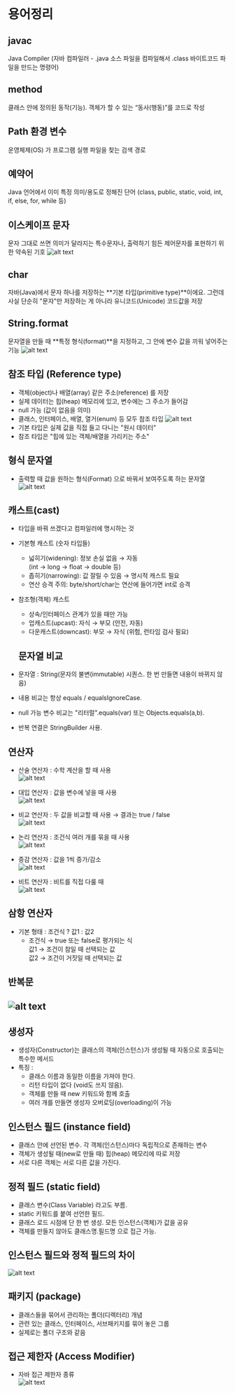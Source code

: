 # 용어정리
## javac 
 Java Compiler (자바 컴파일러 - .java 소스 파일을 컴파일해서 .class 바이트코드 파일을 만드는 명령어)

## method
클래스 안에 정의된 동작(기능). 객체가 할 수 있는 “동사(행동)”를 코드로 작성

## Path 환경 변수
운영체제(OS) 가 프로그램 실행 파일을 찾는 검색 경로

## 예약어
Java 언어에서 이미 특정 의미/용도로 정해진 단어 (class, public, static, void, int, if, else, for, while 등)

## 이스케이프 문자
문자 그대로 쓰면 의미가 달라지는 특수문자나, 출력하기 힘든 제어문자를 표현하기 위한 약속된 기호
![alt text](img/image-3.png)

## char
자바(Java)에서 문자 하나를 저장하는 **기본 타입(primitive type)**이에요. 그런데 사실 단순히 "문자"만 저장하는 게 아니라 유니코드(Unicode) 코드값을 저장

## String.format
문자열을 만들 때 **특정 형식(format)**을 지정하고, 그 안에 변수 값을 끼워 넣어주는 기능
![alt text](img/image-6.png)

## 참조 타입 (Reference type)
- 객체(object)나 배열(array) 같은 주소(reference) 를 저장
- 실제 데이터는 힙(heap) 메모리에 있고, 변수에는 그 주소가 들어감
- null 가능 (값이 없음을 의미)
- 클래스, 인터페이스, 배열, 열거(enum) 등 모두 참조 타입
![alt text](img/image-8.png)
- 기본 타입은 실제 값을 직접 들고 다니는 "원시 데이터"
- 참조 타입은 "힙에 있는 객체/배열을 가리키는 주소"

## 형식 문자열
- 출력할 때 값을 원하는 형식(Format) 으로 바꿔서 보여주도록 하는 문자열
![alt text](img/image-9.png)

## 캐스트(cast)
- 타입을 바꿔 쓰겠다고 컴파일러에 명시하는 것
- 기본형 캐스트 (숫자 타입들)
  - 넓히기(widening): 정보 손실 없음 → 자동  
    (int → long → float → double 등)
  - 좁히기(narrowing): 값 잘릴 수 있음 → 명시적 캐스트 필요
  - 연산 승격 주의: byte/short/char는 연산에 들어가면 int로 승격
- 참조형(객체) 캐스트
  - 상속/인터페이스 관계가 있을 때만 가능
  - 업캐스트(upcast): 자식 → 부모 (안전, 자동)
  - 다운캐스트(downcast): 부모 → 자식 (위험, 런타임 검사 필요)

  ## 문자열 비교
- 문자열 : String(문자의 불변(immutable) 시퀀스. 한 번 만들면 내용이 바뀌지 않음)
- 내용 비교는 항상 equals / equalsIgnoreCase.
- null 가능 변수 비교는 "리터럴".equals(var) 또는 Objects.equals(a,b).
- 반복 연결은 StringBuilder 사용.


## 연산자
- 산술 연산자 : 수학 계산을 할 때 사용  
![alt text](img/image-16.png)

- 대입 연산자 : 값을 변수에 넣을 때 사용  
![alt text](img/image-17.png)

- 비교 연산자 : 두 값을 비교할 때 사용 → 결과는 true / false  
![alt text](img/image-18.png)  

- 논리 연산자 : 조건식 여러 개를 묶을 때 사용  
![alt text](img/image-19.png)

- 증감 연산자 : 값을 1씩 증가/감소  
![alt text](img/image-20.png) 

- 비트 연산자 : 비트를 직접 다룰 때  
![alt text](img/image-21.png)

## 삼항 연산자  
- 기본 형태 : 조건식 ? 값1 : 값2  
  - 조건식 → true 또는 false로 평가되는 식  
    값1 → 조건이 참일 때 선택되는 값  
    값2 → 조건이 거짓일 때 선택되는 값

## 반복문
![alt text](img/image-25.png)  
------
## 생성자 
- 생성자(Constructor)는 클래스의 객체(인스턴스)가 생성될 때 자동으로 호출되는 특수한 메서드
- 특징 :
  - 클래스 이름과 동일한 이름을 가져야 한다.  
  - 리턴 타입이 없다 (void도 쓰지 않음).  
  - 객체를 만들 때 new 키워드와 함께 호출  
  - 여러 개를 만들면 생성자 오버로딩(overloading)이 가능

## 인스턴스 필드 (instance field)
- 클래스 안에 선언된 변수. 각 객체(인스턴스)마다 독립적으로 존재하는 변수
- 객체가 생성될 때(new로 만들 때) 힙(heap) 메모리에 따로 저장
- 서로 다른 객체는 서로 다른 값을 가진다.

## 정적 필드 (static field)
- 클래스 변수(Class Variable) 라고도 부름.
- static 키워드를 붙여 선언한 필드.
- 클래스 로드 시점에 단 한 번 생성. 모든 인스턴스(객체)가 값을 공유
- 객체를 만들지 않아도 클래스명.필드명 으로 접근 가능.

## 인스턴스 필드와 정적 필드의 차이  
![alt text](img/image-32.png)

## 패키지 (package)
- 클래스들을 묶어서 관리하는 폴더(디렉터리) 개념
- 관련 있는 클래스, 인터페이스, 서브패키지를 묶어 놓은 그룹
- 실제로는 폴더 구조와 같음

## 접근 제한자 (Access Modifier)
- 자바 접근 제한자 종류  
![alt text](img/image-33.png)
